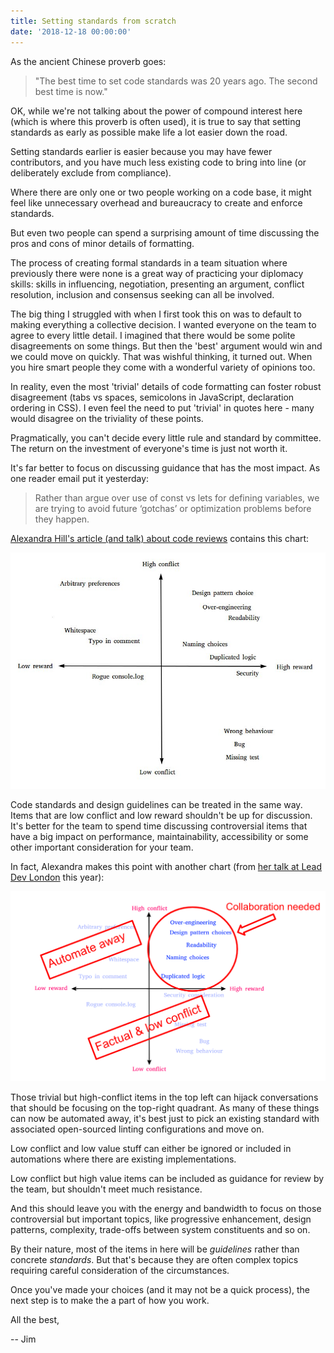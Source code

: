 ```yaml
---
title: Setting standards from scratch
date: '2018-12-18 00:00:00'
---
```


As the ancient Chinese proverb goes:

> "The best time to set code standards was 20 years ago. The second best time is now."

OK, while we're not talking about the power of compound interest here (which is where this proverb is often used), it is true to say that setting standards as early as possible make life a lot easier down the road.

Setting standards earlier is easier because you may have fewer contributors, and you have much less existing code to bring into line (or deliberately exclude from compliance).

Where there are only one or two people working on a code base, it might feel like unnecessary overhead and bureaucracy to create and enforce standards.

But even two people can spend a surprising amount of time discussing the pros and cons of minor details of formatting.

The process of creating formal standards in a team situation where previously there were none is a great way of practicing your diplomacy skills: skills in influencing, negotiation, presenting an argument, conflict resolution, inclusion and consensus seeking can all be involved.

The big thing I struggled with when I first took this on was to default to making everything a collective decision. I wanted everyone on the team to agree to every little detail. I imagined that there would be some polite disagreements on some things. But then the 'best' argument would win and we could move on quickly. That was wishful thinking, it turned out. When you hire smart people they come with a wonderful variety of opinions too.

In reality, even the most 'trivial' details of code formatting can foster robust disagreement (tabs vs spaces, semicolons in JavaScript, declaration ordering in CSS). I even feel the need to put 'trivial' in quotes here - many would disagree on the triviality of these points.

Pragmatically, you can't decide every little rule and standard by committee. The return on the investment of everyone's time is just not worth it.

It's far better to focus on discussing guidance that has the most impact. As one reader email put it yesterday:

> Rather than argue over use of const vs lets for defining variables, we are trying to avoid future ‘gotchas’ or optimization problems before they happen.

[Alexandra Hill's article (and talk) about code reviews](http://www.alexandra-hill.com/2018/06/25/the-art-of-giving-and-receiving-code-reviews/) contains this chart:

![](/images/list/20181218-alex-hill1.jpg)

Code standards and design guidelines can be treated in the same way. Items that are low conflict and low reward shouldn't be up for discussion. It's better for the team to spend time discussing controversial items that have a big impact on performance, maintainability, accessibility or some other important consideration for your team.

In fact, Alexandra makes this point with another chart (from [her talk at Lead Dev London](https://www.youtube.com/watch?v=XY6eA2_2hOg) this year):

![](/images/list/20181218-alex-hill2.png)

Those trivial but high-conflict items in the top left can hijack conversations that should be focusing on the top-right quadrant. As many of these things can now be automated away, it's best just to pick an existing standard with associated open-sourced linting configurations and move on.

Low conflict and low value stuff can either be ignored or included in automations where there are existing implementations.

Low conflict but high value items can be included as guidance for review by the team, but shouldn't meet much resistance.

And this should leave you with the energy and bandwidth to focus on those controversial but important topics, like progressive enhancement, design patterns, complexity, trade-offs between system constituents and so on.

By their nature, most of the items in here will be _guidelines_ rather than concrete _standards_. But that's because they are often complex topics requiring careful consideration of the circumstances.

Once you've made your choices (and it may not be a quick process), the next step is to make the a part of how you work.

All the best,

-- Jim

